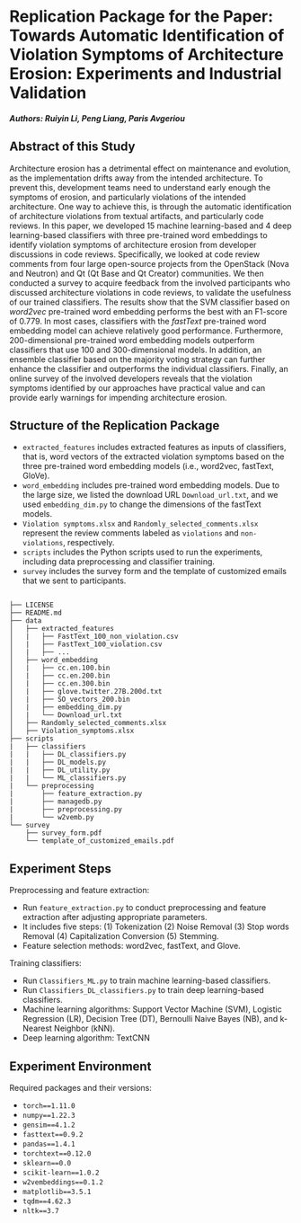# Replication Package for the Paper: Towards Automatic Identification of Violation Symptoms of Architecture Erosion: Experiments and Industrial Validation

##### Authors: Ruiyin Li, Peng Liang, Paris Avgeriou

## Abstract of this Study
Architecture erosion has a detrimental effect on maintenance and evolution, as the implementation drifts away from the intended architecture. To prevent this, development teams need to understand early enough the symptoms of erosion, and particularly violations of the intended architecture. One way to achieve this, is through the automatic identification of architecture violations from textual artifacts, and particularly code reviews. In this paper, we developed 15 machine learning-based and 4 deep learning-based classifiers with three pre-trained word embeddings to identify violation symptoms of architecture erosion from developer discussions in code reviews. Specifically, we looked at code review comments from four large open-source projects from the OpenStack (Nova and Neutron) and Qt (Qt Base and Qt Creator) communities. We then conducted a survey to acquire feedback from the involved participants who discussed architecture violations in code reviews, to validate the usefulness of our trained classifiers. The results show that the SVM classifier based on _word2vec_ pre-trained word embedding performs the best with an F1-score of 0.779. In most cases, classifiers with the _fastText_ pre-trained word embedding model can achieve relatively good performance. Furthermore, 200-dimensional pre-trained word embedding models outperform classifiers that use 100 and 300-dimensional models. In addition, an ensemble classifier based on the majority voting strategy can further enhance the classifier and outperforms the individual classifiers. Finally, an online survey of the involved developers reveals that the violation symptoms identified by our approaches have practical value and can provide early warnings for impending architecture erosion.

## Structure of the Replication Package
- `extracted_features` includes extracted features as inputs of classifiers, that is, word vectors of the extracted violation symptoms based on the three pre-trained word embedding models (i.e., word2vec, fastText, GloVe).
- `word_embedding` includes pre-trained word embedding models. Due to the large size, we listed the download URL `Download_url.txt`, and we used `embedding_dim.py` to change the dimensions of the fastText models.
- `Violation symptoms.xlsx` and `Randomly_selected_comments.xlsx` represent the review comments labeled as `violations` and `non-violations`, respectively.
- `scripts` includes the Python scripts used to run the experiments, including data preprocessing and classifier training.
- `survey` includes the survey form and the template of customized emails that we sent to participants.
```

├── LICENSE
├── README.md
├── data
│   ├── extracted_features
│   |   ├── FastText_100_non_violation.csv
│   |   ├── FastText_100_violation.csv
│   |   ├── ...
│   ├── word_embedding
│   |   ├── cc.en.100.bin
│   |   ├── cc.en.200.bin
│   |   ├── cc.en.300.bin
│   |   ├── glove.twitter.27B.200d.txt
│   |   ├── SO_vectors_200.bin
│   |   ├── embedding_dim.py
│   |   └── Download_url.txt
│   ├── Randomly_selected_comments.xlsx
│   ├── Violation_symptoms.xlsx
├── scripts
|   ├── classifiers
|   |   ├── DL_classifiers.py
|   |   ├── DL_models.py
|   |   ├── DL_utility.py
|   |   └── ML_classifiers.py
|   └── preprocessing
|       ├── feature_extraction.py
|       ├── managedb.py
|       ├── preprocessing.py
|       └── w2vemb.py
└── survey
    ├── survey_form.pdf
    └── template_of_customized_emails.pdf
```

## Experiment Steps

Preprocessing and feature extraction: 

- Run `feature_extraction.py` to conduct preprocessing and feature extraction after adjusting appropriate parameters.
- It includes five steps: (1) Tokenization (2) Noise Removal (3) Stop words Removal (4) Capitalization Conversion (5) Stemming.
- Feature selection methods: word2vec, fastText, and Glove.

Training classifiers: 

- Run `Classifiers_ML.py` to train machine learning-based classifiers.
- Run `Classifiers_DL_classifiers.py` to train deep learning-based classifiers.
- Machine learning algorithms: Support Vector Machine (SVM), Logistic Regression (LR), Decision Tree (DT), Bernoulli Naive Bayes (NB), and k-Nearest Neighbor (kNN).
- Deep learning algorithm: TextCNN

## Experiment Environment

Required packages and their versions:
- `torch==1.11.0`
- `numpy==1.22.3`
- `gensim==4.1.2`
- `fasttext==0.9.2`
- `pandas==1.4.1`
- `torchtext==0.12.0`
- `sklearn==0.0`
- `scikit-learn==1.0.2`
- `w2vembeddings==0.1.2`
- `matplotlib==3.5.1`
- `tqdm==4.62.3`
- `nltk==3.7`

<!-- ## Cite

```
@article{Li2023vsae,
  author = {Li, Ruiyin and Avgeriou, Paris and Liang, Peng},
  title = {Towards Automatic Identification of Violation Symptoms of Architecture Erosion: Experiments and Industrial Validation},
  journal = {IEEE Transactions on Software Engineering},
  year = 2023,
  month = {},
  volume = ,
  number = ,
  issn = {},
  doi = {},
``` -->
